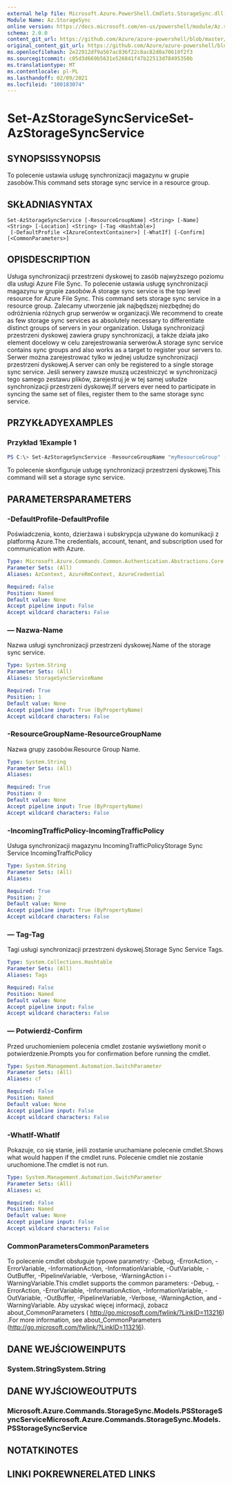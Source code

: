 ```yaml
---
external help file: Microsoft.Azure.PowerShell.Cmdlets.StorageSync.dll-Help.xml
Module Name: Az.StorageSync
online version: https://docs.microsoft.com/en-us/powershell/module/Az.storagesync/set-Azstoragesyncservice
schema: 2.0.0
content_git_url: https://github.com/Azure/azure-powershell/blob/master/src/StorageSync/StorageSync/help/Set-AzStorageSyncService.md
original_content_git_url: https://github.com/Azure/azure-powershell/blob/master/src/StorageSync/StorageSync/help/Set-AzStorageSyncService.md
ms.openlocfilehash: 2e22912df9a567ac836f22c8ac82d0a70610f2f3
ms.sourcegitcommit: c05d3d669b5631e526841f47b22513d78495350b
ms.translationtype: MT
ms.contentlocale: pl-PL
ms.lasthandoff: 02/09/2021
ms.locfileid: "100183074"
---
```

# <span data-ttu-id="0cf3c-101">Set-AzStorageSyncService</span><span class="sxs-lookup"><span data-stu-id="0cf3c-101">Set-AzStorageSyncService</span></span>

## <span data-ttu-id="0cf3c-102">SYNOPSIS</span><span class="sxs-lookup"><span data-stu-id="0cf3c-102">SYNOPSIS</span></span>
<span data-ttu-id="0cf3c-103">To polecenie ustawia usługę synchronizacji magazynu w grupie zasobów.</span><span class="sxs-lookup"><span data-stu-id="0cf3c-103">This command sets storage sync service in a resource group.</span></span>

## <span data-ttu-id="0cf3c-104">SKŁADNIA</span><span class="sxs-lookup"><span data-stu-id="0cf3c-104">SYNTAX</span></span>

```
Set-AzStorageSyncService [-ResourceGroupName] <String> [-Name] <String> [-Location] <String> [-Tag <Hashtable>]
 [-DefaultProfile <IAzureContextContainer>] [-WhatIf] [-Confirm] [<CommonParameters>]
```

## <span data-ttu-id="0cf3c-105">OPIS</span><span class="sxs-lookup"><span data-stu-id="0cf3c-105">DESCRIPTION</span></span>
<span data-ttu-id="0cf3c-106">Usługa synchronizacji przestrzeni dyskowej to zasób najwyższego poziomu dla usługi Azure File Sync. To polecenie ustawia usługę synchronizacji magazynu w grupie zasobów.</span><span class="sxs-lookup"><span data-stu-id="0cf3c-106">A storage sync service is the top level resource for Azure File Sync. This command sets storage sync service in a resource group.</span></span> <span data-ttu-id="0cf3c-107">Zalecamy utworzenie jak najbędszej niezbędnej do odróżnienia różnych grup serwerów w organizacji.</span><span class="sxs-lookup"><span data-stu-id="0cf3c-107">We recommend to create as few storage sync services as absolutely necessary to differentiate distinct groups of servers in your organization.</span></span> <span data-ttu-id="0cf3c-108">Usługa synchronizacji przestrzeni dyskowej zawiera grupy synchronizacji, a także działa jako element docelowy w celu zarejestrowania serwerów.</span><span class="sxs-lookup"><span data-stu-id="0cf3c-108">A storage sync service contains sync groups and also works as a target to register your servers to.</span></span> <span data-ttu-id="0cf3c-109">Serwer można zarejestrować tylko w jednej usłudze synchronizacji przestrzeni dyskowej.</span><span class="sxs-lookup"><span data-stu-id="0cf3c-109">A server can only be registered to a single storage sync service.</span></span> <span data-ttu-id="0cf3c-110">Jeśli serwery zawsze muszą uczestniczyć w synchronizacji tego samego zestawu plików, zarejestruj je w tej samej usłudze synchronizacji przestrzeni dyskowej.</span><span class="sxs-lookup"><span data-stu-id="0cf3c-110">If servers ever need to participate in syncing the same set of files, register them to the same storage sync service.</span></span>

## <span data-ttu-id="0cf3c-111">PRZYKŁADY</span><span class="sxs-lookup"><span data-stu-id="0cf3c-111">EXAMPLES</span></span>

### <span data-ttu-id="0cf3c-112">Przykład 1</span><span class="sxs-lookup"><span data-stu-id="0cf3c-112">Example 1</span></span>
```powershell
PS C:\> Set-AzStorageSyncService -ResourceGroupName "myResourceGroup" -StorageSyncServiceName "myStorageSyncServiceName" -IncomingTrafficPolicy "AllowAllTraffic"
```

<span data-ttu-id="0cf3c-113">To polecenie skonfiguruje usługę synchronizacji przestrzeni dyskowej.</span><span class="sxs-lookup"><span data-stu-id="0cf3c-113">This command will set a storage sync service.</span></span>

## <span data-ttu-id="0cf3c-114">PARAMETERS</span><span class="sxs-lookup"><span data-stu-id="0cf3c-114">PARAMETERS</span></span>

### <span data-ttu-id="0cf3c-115">-DefaultProfile</span><span class="sxs-lookup"><span data-stu-id="0cf3c-115">-DefaultProfile</span></span>
<span data-ttu-id="0cf3c-116">Poświadczenia, konto, dzierżawa i subskrypcja używane do komunikacji z platformą Azure.</span><span class="sxs-lookup"><span data-stu-id="0cf3c-116">The credentials, account, tenant, and subscription used for communication with Azure.</span></span>

```yaml
Type: Microsoft.Azure.Commands.Common.Authentication.Abstractions.Core.IAzureContextContainer
Parameter Sets: (All)
Aliases: AzContext, AzureRmContext, AzureCredential

Required: False
Position: Named
Default value: None
Accept pipeline input: False
Accept wildcard characters: False
```
### <span data-ttu-id="0cf3c-117">— Nazwa</span><span class="sxs-lookup"><span data-stu-id="0cf3c-117">-Name</span></span>
<span data-ttu-id="0cf3c-118">Nazwa usługi synchronizacji przestrzeni dyskowej.</span><span class="sxs-lookup"><span data-stu-id="0cf3c-118">Name of the storage sync service.</span></span>

```yaml
Type: System.String
Parameter Sets: (All)
Aliases: StorageSyncServiceName

Required: True
Position: 1
Default value: None
Accept pipeline input: True (ByPropertyName)
Accept wildcard characters: False
```

### <span data-ttu-id="0cf3c-119">-ResourceGroupName</span><span class="sxs-lookup"><span data-stu-id="0cf3c-119">-ResourceGroupName</span></span>
<span data-ttu-id="0cf3c-120">Nazwa grupy zasobów.</span><span class="sxs-lookup"><span data-stu-id="0cf3c-120">Resource Group Name.</span></span>

```yaml
Type: System.String
Parameter Sets: (All)
Aliases:

Required: True
Position: 0
Default value: None
Accept pipeline input: True (ByPropertyName)
Accept wildcard characters: False
```

### <span data-ttu-id="0cf3c-121">-IncomingTrafficPolicy</span><span class="sxs-lookup"><span data-stu-id="0cf3c-121">-IncomingTrafficPolicy</span></span>
<span data-ttu-id="0cf3c-122">Usługa synchronizacji magazynu IncomingTrafficPolicy</span><span class="sxs-lookup"><span data-stu-id="0cf3c-122">Storage Sync Service IncomingTrafficPolicy</span></span>

```yaml
Type: System.String
Parameter Sets: (All)
Aliases:

Required: True
Position: 2
Default value: None
Accept pipeline input: True (ByPropertyName)
Accept wildcard characters: False
```

### <span data-ttu-id="0cf3c-123">— Tag</span><span class="sxs-lookup"><span data-stu-id="0cf3c-123">-Tag</span></span>
<span data-ttu-id="0cf3c-124">Tagi usługi synchronizacji przestrzeni dyskowej.</span><span class="sxs-lookup"><span data-stu-id="0cf3c-124">Storage Sync Service Tags.</span></span>

```yaml
Type: System.Collections.Hashtable
Parameter Sets: (All)
Aliases: Tags

Required: False
Position: Named
Default value: None
Accept pipeline input: False
Accept wildcard characters: False
```

### <span data-ttu-id="0cf3c-125">— Potwierdź</span><span class="sxs-lookup"><span data-stu-id="0cf3c-125">-Confirm</span></span>
<span data-ttu-id="0cf3c-126">Przed uruchomieniem polecenia cmdlet zostanie wyświetlony monit o potwierdzenie.</span><span class="sxs-lookup"><span data-stu-id="0cf3c-126">Prompts you for confirmation before running the cmdlet.</span></span>

```yaml
Type: System.Management.Automation.SwitchParameter
Parameter Sets: (All)
Aliases: cf

Required: False
Position: Named
Default value: None
Accept pipeline input: False
Accept wildcard characters: False
```

### <span data-ttu-id="0cf3c-127">-WhatIf</span><span class="sxs-lookup"><span data-stu-id="0cf3c-127">-WhatIf</span></span>
<span data-ttu-id="0cf3c-128">Pokazuje, co się stanie, jeśli zostanie uruchamiane polecenie cmdlet.</span><span class="sxs-lookup"><span data-stu-id="0cf3c-128">Shows what would happen if the cmdlet runs.</span></span> <span data-ttu-id="0cf3c-129">Polecenie cmdlet nie zostanie uruchomione.</span><span class="sxs-lookup"><span data-stu-id="0cf3c-129">The cmdlet is not run.</span></span>

```yaml
Type: System.Management.Automation.SwitchParameter
Parameter Sets: (All)
Aliases: wi

Required: False
Position: Named
Default value: None
Accept pipeline input: False
Accept wildcard characters: False
```

### <span data-ttu-id="0cf3c-130">CommonParameters</span><span class="sxs-lookup"><span data-stu-id="0cf3c-130">CommonParameters</span></span>
<span data-ttu-id="0cf3c-131">To polecenie cmdlet obsługuje typowe parametry: -Debug, -ErrorAction, -ErrorVariable, -InformationAction, -InformationVariable, -OutVariable, -OutBuffer, -PipelineVariable, -Verbose, -WarningAction i -WarningVariable.</span><span class="sxs-lookup"><span data-stu-id="0cf3c-131">This cmdlet supports the common parameters: -Debug, -ErrorAction, -ErrorVariable, -InformationAction, -InformationVariable, -OutVariable, -OutBuffer, -PipelineVariable, -Verbose, -WarningAction, and -WarningVariable.</span></span> <span data-ttu-id="0cf3c-132">Aby uzyskać więcej informacji, zobacz about_CommonParameters ( http://go.microsoft.com/fwlink/?LinkID=113216) .</span><span class="sxs-lookup"><span data-stu-id="0cf3c-132">For more information, see about_CommonParameters (http://go.microsoft.com/fwlink/?LinkID=113216).</span></span>

## <span data-ttu-id="0cf3c-133">DANE WEJŚCIOWE</span><span class="sxs-lookup"><span data-stu-id="0cf3c-133">INPUTS</span></span>

### <span data-ttu-id="0cf3c-134">System.String</span><span class="sxs-lookup"><span data-stu-id="0cf3c-134">System.String</span></span>

## <span data-ttu-id="0cf3c-135">DANE WYJŚCIOWE</span><span class="sxs-lookup"><span data-stu-id="0cf3c-135">OUTPUTS</span></span>

### <span data-ttu-id="0cf3c-136">Microsoft.Azure.Commands.StorageSync.Models.PSStorageSyncService</span><span class="sxs-lookup"><span data-stu-id="0cf3c-136">Microsoft.Azure.Commands.StorageSync.Models.PSStorageSyncService</span></span>

## <span data-ttu-id="0cf3c-137">NOTATKI</span><span class="sxs-lookup"><span data-stu-id="0cf3c-137">NOTES</span></span>

## <span data-ttu-id="0cf3c-138">LINKI POKREWNE</span><span class="sxs-lookup"><span data-stu-id="0cf3c-138">RELATED LINKS</span></span>
